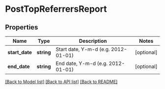 # PostTopReferrersReport

## Properties
Name | Type | Description | Notes
------------ | ------------- | ------------- | -------------
**start_date** | **string** | Start date, Y-m-d (e.g. 2012-01-01) | [optional] 
**end_date** | **string** | End date, Y-m-d (e.g. 2012-01-01) | [optional] 

[[Back to Model list]](../README.md#documentation-for-models) [[Back to API list]](../README.md#documentation-for-api-endpoints) [[Back to README]](../README.md)

